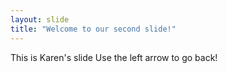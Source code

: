 ```yaml
---
layout: slide
title: "Welcome to our second slide!"
---
```

This is Karen's slide
Use the left arrow to go back!
